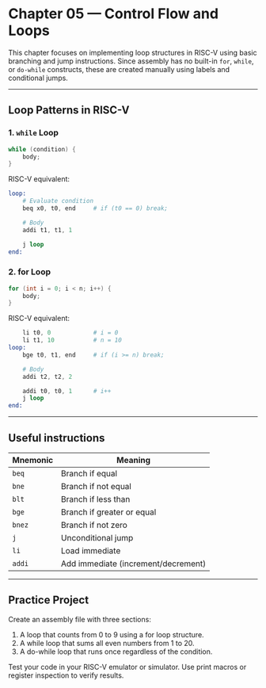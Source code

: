 # Chapter 05 — Control Flow and Loops

This chapter focuses on implementing loop structures in RISC-V using basic branching and jump instructions. Since assembly has no built-in `for`, `while`, or `do-while` constructs, these are created manually using labels and conditional jumps.

---

## Loop Patterns in RISC-V

### 1. `while` Loop

```c
while (condition) {
    body;
}
```

RISC-V equivalent:

```S
loop:
    # Evaluate condition
    beq x0, t0, end     # if (t0 == 0) break;

    # Body
    addi t1, t1, 1

    j loop
end:
```

### 2. for Loop

```c
for (int i = 0; i < n; i++) {
    body;
}
```

RISC-V equivalent:

```S
    li t0, 0            # i = 0
    li t1, 10           # n = 10
loop:
    bge t0, t1, end     # if (i >= n) break;

    # Body
    addi t2, t2, 2

    addi t0, t0, 1      # i++
    j loop
end:
```

---

## Useful instructions

| Mnemonic | Meaning                             |
| -------- | ----------------------------------- |
| `beq`    | Branch if equal                     |
| `bne`    | Branch if not equal                 |
| `blt`    | Branch if less than                 |
| `bge`    | Branch if greater or equal          |
| `bnez`   | Branch if not zero                  |
| `j`      | Unconditional jump                  |
| `li`     | Load immediate                      |
| `addi`   | Add immediate (increment/decrement) |

---

## Practice Project

Create an assembly file with three sections:

1. A loop that counts from 0 to 9 using a for loop structure.
2. A while loop that sums all even numbers from 1 to 20.
3. A do-while loop that runs once regardless of the condition.

Test your code in your RISC-V emulator or simulator. Use print macros or register inspection to verify results.
